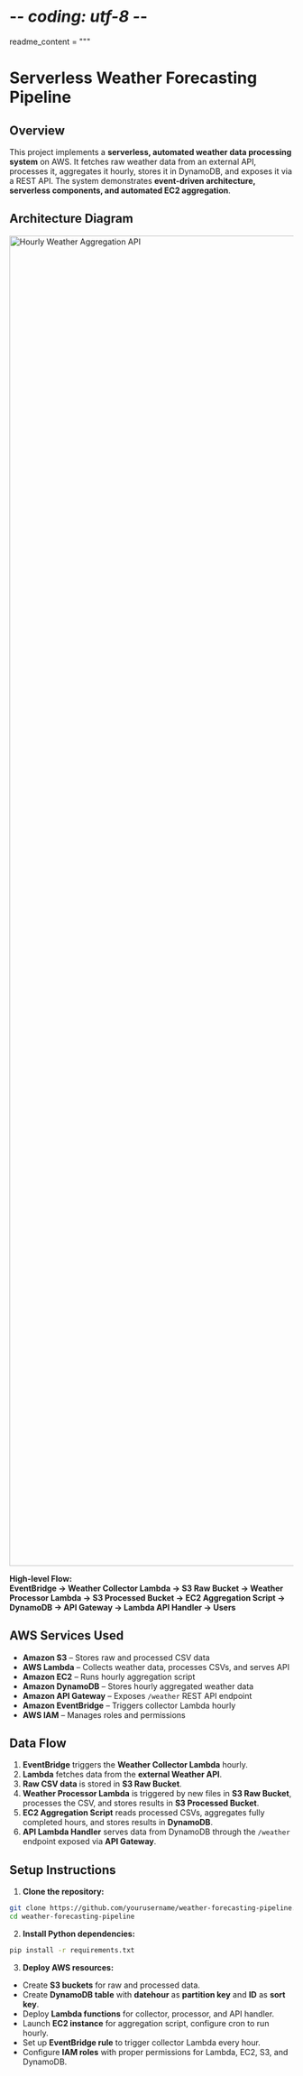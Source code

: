 # -*- coding: utf-8 -*-

readme_content = """
# **Serverless Weather Forecasting Pipeline**

## **Overview**
This project implements a **serverless, automated weather data processing system** on AWS. It fetches raw weather data from an external API, processes it, aggregates it hourly, stores it in DynamoDB, and exposes it via a REST API. The system demonstrates **event-driven architecture, serverless components, and automated EC2 aggregation**.

## **Architecture Diagram**
<img width="2880" height="2360" alt="Hourly Weather Aggregation   API" src="https://github.com/user-attachments/assets/7de6b54a-338d-4021-b627-d32fc53fba56" />

**High-level Flow:**  
**EventBridge → Weather Collector Lambda → S3 Raw Bucket → Weather Processor Lambda → S3 Processed Bucket → EC2 Aggregation Script → DynamoDB → API Gateway → Lambda API Handler → Users**

## **AWS Services Used**
- **Amazon S3** – Stores raw and processed CSV data  
- **AWS Lambda** – Collects weather data, processes CSVs, and serves API  
- **Amazon EC2** – Runs hourly aggregation script  
- **Amazon DynamoDB** – Stores hourly aggregated weather data  
- **Amazon API Gateway** – Exposes `/weather` REST API endpoint  
- **Amazon EventBridge** – Triggers collector Lambda hourly  
- **AWS IAM** – Manages roles and permissions  

## **Data Flow**
1. **EventBridge** triggers the **Weather Collector Lambda** hourly.  
2. **Lambda** fetches data from the **external Weather API**.  
3. **Raw CSV data** is stored in **S3 Raw Bucket**.  
4. **Weather Processor Lambda** is triggered by new files in **S3 Raw Bucket**, processes the CSV, and stores results in **S3 Processed Bucket**.  
5. **EC2 Aggregation Script** reads processed CSVs, aggregates fully completed hours, and stores results in **DynamoDB**.  
6. **API Lambda Handler** serves data from DynamoDB through the `/weather` endpoint exposed via **API Gateway**.  

## **Setup Instructions**
1. **Clone the repository:**  
```bash
git clone https://github.com/yourusername/weather-forecasting-pipeline.git
cd weather-forecasting-pipeline
```
2. **Install Python dependencies:**  
```bash
pip install -r requirements.txt
```
3. **Deploy AWS resources:**  
- Create **S3 buckets** for raw and processed data.
- Create **DynamoDB table** with **datehour** as **partition key** and **ID** as **sort key**.
- Deploy **Lambda functions** for collector, processor, and API handler.
- Launch **EC2 instance** for aggregation script, configure cron to run hourly.
- Set up **EventBridge rule** to trigger collector Lambda every hour.
- Configure **IAM roles** with proper permissions for Lambda, EC2, S3, and DynamoDB.















